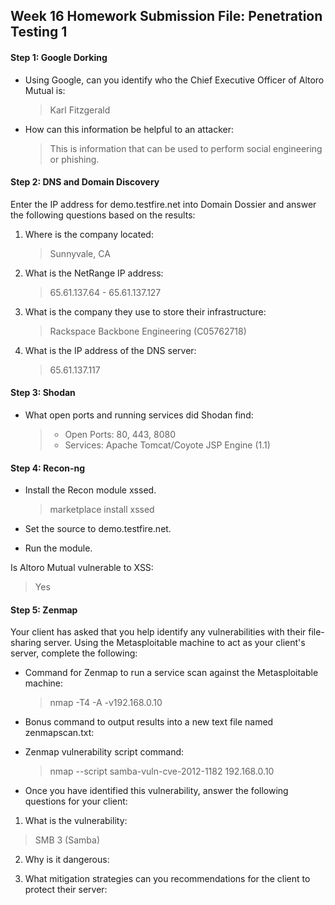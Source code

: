 ## Week 16 Homework Submission File: Penetration Testing 1

#### Step 1: Google Dorking
- Using Google, can you identify who the Chief Executive Officer of Altoro Mutual is:

  > Karl Fitzgerald
- How can this information be helpful to an attacker:

  > This is information that can be used to perform social engineering or phishing.



#### Step 2: DNS and Domain Discovery
Enter the IP address for demo.testfire.net into Domain Dossier and answer the following questions based on the results:

1. Where is the company located:
 
   > Sunnyvale, CA


2. What is the NetRange IP address:

   > 65.61.137.64 - 65.61.137.127


3. What is the company they use to store their infrastructure: 

   > Rackspace Backbone Engineering (C05762718)
 

4. What is the IP address of the DNS server: 

   > 65.61.137.117



#### Step 3: Shodan

- What open ports and running services did Shodan find:

  > - Open Ports: 80, 443, 8080
  > - Services: Apache Tomcat/Coyote JSP Engine (1.1)


#### Step 4: Recon-ng

- Install the Recon module xssed.
 
  > marketplace install xssed
- Set the source to demo.testfire.net.
- Run the module.

Is Altoro Mutual vulnerable to XSS: 

   > Yes

#### Step 5: Zenmap
Your client has asked that you help identify any vulnerabilities with their file-sharing server. Using the Metasploitable machine to act as your client's server, complete the following:


- Command for Zenmap to run a service scan against the Metasploitable machine:

  > nmap -T4 -A -v192.168.0.10

- Bonus command to output results into a new text file named zenmapscan.txt:
 
  

- Zenmap vulnerability script command:
 
  > nmap --script samba-vuln-cve-2012-1182 192.168.0.10

- Once you have identified this vulnerability, answer the following questions for your client:


 1. What is the vulnerability:
 
   > SMB 3 (Samba)


 2. Why is it dangerous:
 

 4. What mitigation strategies can you recommendations for the client to protect their server:
